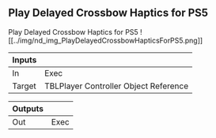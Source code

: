 ## Play Delayed Crossbow Haptics for PS5
Play Delayed Crossbow Haptics for PS5
![[../img/nd_img_PlayDelayedCrossbowHapticsForPS5.png]]

|Inputs||
|--|--|
| In | Exec |
| Target | TBLPlayer Controller Object Reference |

|Outputs||
|--|--|
| Out | Exec |
